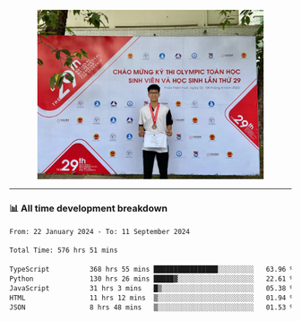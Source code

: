 <p align="center"><img src="asset/header.jpg" width="80%"/></p>

---
<!-- 
<details>
  <summary>📃 My Resume</summary>

### Education

- 📖 **Information Technology**\
📆 10/2021 - present\
📍 **Thang Long University** - Hoang Mai, Hanoi, Vietnam -->

<!-- ### Experience
- 👨‍💻 **Full Stack Web Intern**\
📆 09/2022 - 12/2023\
📍 **TECH 5S** -  Luu Huu Phuong, Phuong My Dinh I, Nam Tu Liem, Hanoi.


- 👨‍💻 **Full Stack Web Fresher**\
📆 1/2022 - 05/2023\
📍 **TECH 5S** -  Luu Huu Phuong, Phuong My Dinh I, Nam Tu Liem, Hanoi.

- 👨‍💻 **Frontend Web Fresher**\
📆 11/2023 - present\
📍 **White Neuron** -  Mau Luong, Ha Dong, Hanoi, Vietnam
</details> -->

### 📊 All time development breakdown

<!--START_SECTION:waka-->

```txt
From: 22 January 2024 - To: 11 September 2024

Total Time: 576 hrs 51 mins

TypeScript          368 hrs 55 mins ████████████████░░░░░░░░░   63.96 %
Python              130 hrs 26 mins █████▓░░░░░░░░░░░░░░░░░░░   22.61 %
JavaScript          31 hrs 3 mins   █▒░░░░░░░░░░░░░░░░░░░░░░░   05.38 %
HTML                11 hrs 12 mins  ▒░░░░░░░░░░░░░░░░░░░░░░░░   01.94 %
JSON                8 hrs 48 mins   ▒░░░░░░░░░░░░░░░░░░░░░░░░   01.53 %
```

<!--END_SECTION:waka-->
